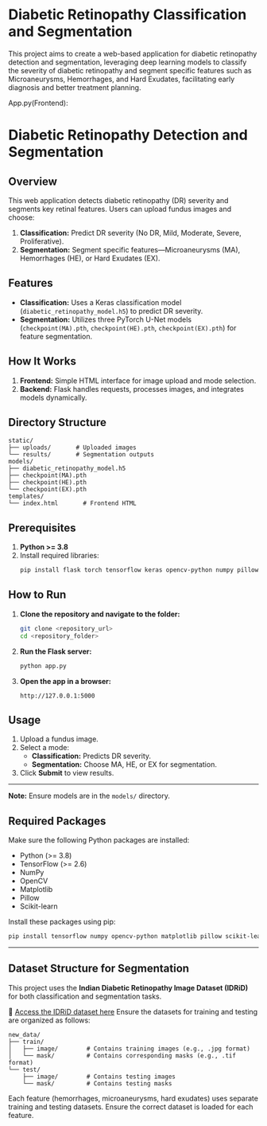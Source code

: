 # Diabetic Retinopathy Classification and Segmentation

This project aims to create a web-based application for diabetic retinopathy detection and segmentation, leveraging deep learning models to classify the severity of diabetic retinopathy and segment specific features such as Microaneurysms, Hemorrhages, and Hard Exudates, facilitating early diagnosis and better treatment planning.

App.py(Frontend):
# Diabetic Retinopathy Detection and Segmentation  

## Overview  
This web application detects diabetic retinopathy (DR) severity and segments key retinal features. Users can upload fundus images and choose:  
1. **Classification:** Predict DR severity (No DR, Mild, Moderate, Severe, Proliferative).  
2. **Segmentation:** Segment specific features—Microaneurysms (MA), Hemorrhages (HE), or Hard Exudates (EX).  

## Features  
- **Classification:** Uses a Keras classification model (`diabetic_retinopathy_model.h5`) to predict DR severity.  
- **Segmentation:** Utilizes three PyTorch U-Net models (`checkpoint(MA).pth`, `checkpoint(HE).pth`, `checkpoint(EX).pth`) for feature segmentation.  

## How It Works  
1. **Frontend:** Simple HTML interface for image upload and mode selection.  
2. **Backend:** Flask handles requests, processes images, and integrates models dynamically.  

## Directory Structure  
```  
static/  
├── uploads/       # Uploaded images  
└── results/       # Segmentation outputs  
models/  
├── diabetic_retinopathy_model.h5  
├── checkpoint(MA).pth  
├── checkpoint(HE).pth  
└── checkpoint(EX).pth  
templates/  
└── index.html       # Frontend HTML  
```  

## Prerequisites  
1. **Python >= 3.8**  
2. Install required libraries:  
   ```bash  
   pip install flask torch tensorflow keras opencv-python numpy pillow  
   ```  

## How to Run  
1. **Clone the repository and navigate to the folder:**  
   ```bash  
   git clone <repository_url>  
   cd <repository_folder>  
   ```  
2. **Run the Flask server:**  
   ```bash  
   python app.py  
   ```  
3. **Open the app in a browser:**  
   ```
   http://127.0.0.1:5000  
   ```  

## Usage  
1. Upload a fundus image.  
2. Select a mode:  
   - **Classification:** Predicts DR severity.  
   - **Segmentation:** Choose MA, HE, or EX for segmentation.  
3. Click **Submit** to view results.  

---  
**Note:** Ensure models are in the `models/` directory.

## Required Packages  
Make sure the following Python packages are installed:  
- Python (>= 3.8)  
- TensorFlow (>= 2.6)  
- NumPy  
- OpenCV  
- Matplotlib  
- Pillow  
- Scikit-learn  

Install these packages using pip:  
```bash  
pip install tensorflow numpy opencv-python matplotlib pillow scikit-learn  
```  

---

## Dataset Structure for Segmentation

This project uses the **Indian Diabetic Retinopathy Image Dataset (IDRiD)** for both classification and segmentation tasks.

🔗 [Access the IDRiD dataset here](http://ieee-dataport.org/open-access/indian-diabetic-retinopathy-image-dataset-idrid)
Ensure the datasets for training and testing are organized as follows:  
```  
new_data/  
├── train/  
│   ├── image/        # Contains training images (e.g., .jpg format)  
│   └── mask/         # Contains corresponding masks (e.g., .tif format)  
└── test/  
    ├── image/        # Contains testing images  
    └── mask/         # Contains testing masks  
```  

Each feature (hemorrhages, microaneurysms, hard exudates) uses separate training and testing datasets. Ensure the correct dataset is loaded for each feature.  

